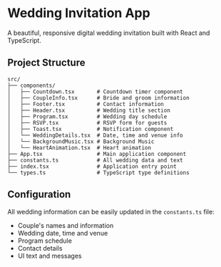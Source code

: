 # Wedding Invitation App

A beautiful, responsive digital wedding invitation built with React and TypeScript.

## Project Structure

```
src/
├── components/
│   ├── Countdown.tsx       # Countdown timer component
│   ├── CoupleInfo.tsx      # Bride and groom information
│   ├── Footer.tsx          # Contact information
│   ├── Header.tsx          # Wedding title section
│   ├── Program.tsx         # Wedding day schedule
│   ├── RSVP.tsx            # RSVP form for guests
│   ├── Toast.tsx           # Notification component
│   └── WeddingDetails.tsx  # Date, time and venue info
│   └── BackgroundMusic.tsx # Background Music
│   └── HeartAnimation.tsx  # Heart animation
├── App.tsx                 # Main application component
├── constants.ts            # All wedding data and text
├── index.tsx               # Application entry point
└── types.ts                # TypeScript type definitions
```

## Configuration

All wedding information can be easily updated in the `constants.ts` file:

- Couple's names and information
- Wedding date, time and venue
- Program schedule
- Contact details
- UI text and messages
